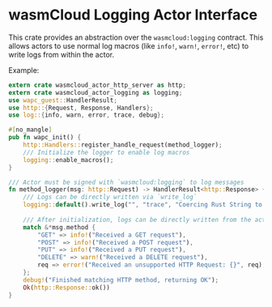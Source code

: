 # wasmCloud Logging Actor Interface

This crate provides an abstraction over the `wasmcloud:logging` contract. This
allows actors to use normal log macros (like `info!`, `warn!`, `error!`, etc)
to write logs from within the actor.

Example:
```rust
extern crate wasmcloud_actor_http_server as http;
extern crate wasmcloud_actor_logging as logging;
use wapc_guest::HandlerResult;
use http::{Request, Response, Handlers};
use log::{info, warn, error, trace, debug};

#[no_mangle]
pub fn wapc_init() {
    http::Handlers::register_handle_request(method_logger);
    /// Initialize the logger to enable log macros
    logging::enable_macros();
}

/// Actor must be signed with `wasmcloud:logging` to log messages
fn method_logger(msg: http::Request) -> HandlerResult<http::Response> {
    /// Logs can be directly written via `write_log`
    logging::default().write_log("", "trace", "Coercing Rust String to str");
    
    /// After initialization, logs can be directly written from the actor using macros
    match &*msg.method {
        "GET" => info!("Received a GET request"),
        "POST" => info!("Received a POST request"),
        "PUT" => info!("Received a PUT request"),
        "DELETE" => warn!("Received a DELETE request"),
        req => error!("Received an unsupported HTTP Request: {}", req),
    };
    debug!("Finished matching HTTP method, returning OK");
    Ok(http::Response::ok())
}
```
